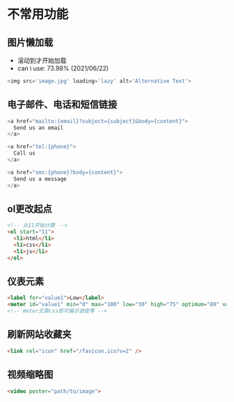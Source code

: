 # 不常用功能

## 图片懒加载
* 滚动到才开始加载
* can i use: 73.98% (2021/06/22)
``` js
<img src='image.jpg' loading='lazy' alt='Alternative Text'> 
```

## 电子邮件、电话和短信链接
``` js
<a href="mailto:{email}?subject={subject}&body={content}">
  Send us an email
</a>

<a href="tel:{phone}">
  Call us
</a>

<a href="sms:{phone}?body={content}">
  Send us a message
</a>
```

## ol更改起点
``` html
<!-- 从11开始计数 -->
<ol start="11">
  <li>html</li>
  <li>css</li>
  <li>js</li>
</ol>
```

## 仪表元素
``` html
<label for="value1">Low</label>
<meter id="value1" min="0" max="100" low="30" high="75" optimum="80" value="25"></meter>
<!-- meter无需css即可展示进度等 -->
```

## 刷新网站收藏夹
``` html
<link rel="icon" href="/favicon.ico?v=2" />
```

## 视频缩略图
``` html
<video poster="path/to/image"> 
```